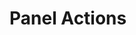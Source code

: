 # Panel Actions

<Badge type="tip" vertical="top" text="Elementor Core" /> <Badge type="warning" vertical="top" text="Intermediate" />
